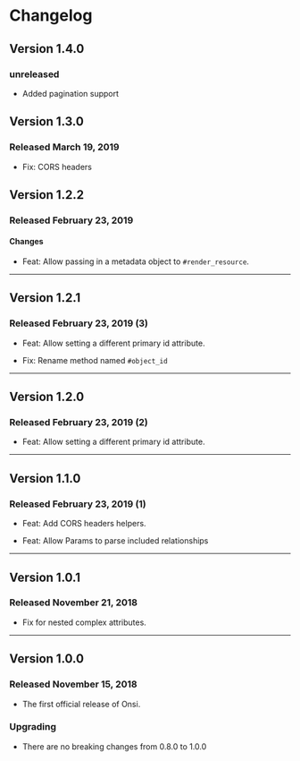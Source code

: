 # Changelog

## Version 1.4.0

### unreleased

- Added pagination support

## Version 1.3.0

### Released March 19, 2019

- Fix: CORS headers

## Version 1.2.2

### Released February 23, 2019

#### Changes

- Feat: Allow passing in a metadata object to `#render_resource`.

---

## Version 1.2.1

### Released February 23, 2019 (3)

- Feat: Allow setting a different primary id attribute.

- Fix: Rename method named `#object_id`

---

## Version 1.2.0

### Released February 23, 2019 (2)

- Feat: Allow setting a different primary id attribute.

---

## Version 1.1.0

### Released February 23, 2019 (1)

- Feat: Add CORS headers helpers.

- Feat: Allow Params to parse included relationships

---

## Version 1.0.1

### Released November 21, 2018

- Fix for nested complex attributes.

---

## Version 1.0.0

### Released November 15, 2018

- The first official release of Onsi.

### Upgrading

- There are no breaking changes from 0.8.0 to 1.0.0
